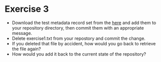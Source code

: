 Exercise 3
==========

* Download the test metadata record set from the [here](../records/) and add them to
  your repository directory, then commit them with an appropriate
  message.
* Delete exercise1.txt from your repostory and commit the change.
* If you deleted that file by accident, how would you go back to
  retrieve the file again?
* How would you add it back to the current state of the repository?
